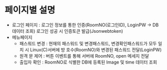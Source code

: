 # 페이지별 설명
- 로그인 페이지 : 로그인 정보를 통한 인증(RoomNO(로그인ID), LoginPW -> DB 데이터 조회)
  로그인 성공 시 인증토큰 발급(Jsonwebtoken)
- 메뉴페이지
  - 패스워드 변경 : 현재의 패스워드 및 변경패스워드, 변경확인패스워드가 모두 일치 시 Linux(C)서버에 방 호수(RoomNO)와 변경된 패스워드 전달(LoginPW)
  - 원격 문 제어 : 버튼 이벤트를 통해 서버에 RoomNO, open 메세지 전달  
  - 출입자 확인 : RoomNO로 식별한 DB에 등록된 Image 및 time 데이터 조회
